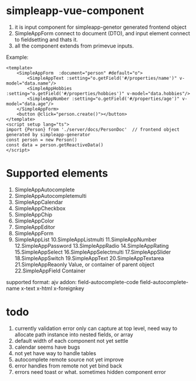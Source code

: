 # simpleapp-vue-component

1. it is input component for simpleapp-genetor generated frontend object
2. SimpleAppForm connect to document (DTO), and input element connect to fieldsetting and thats it.
3. all the component extends from primevue inputs.


Example:
```vue
<template>
    <SimpleAppForm  :document="person" #default="o">
        <SimpleAppText :setting="o.getField('#/properties/name')" v-model="data.name"/>
        <SimpleAppHobbies :setting="o.getField('#/properties/hobbies')" v-model="data.hobbies"/>
        <SimpleAppNumber :setting="o.getField('#/properties/age')" v-model="data.age"/>
    </SimpleAppForm>
    <button @click="person.create()"></button>
</template>
<script setup lang="ts">
import {Person} from './server/docs/PersonDoc'  // frontend object generated by simpleapp-generator
const person = new Person()
const data = person.getReactiveData()
</script>
```


# Supported elements
1. SimpleAppAutocomplete
2. SimpleAppAutocompletemulti
3. SimpleAppCalendar
5. SimpleAppCheckbox
6. SimpleAppChip
7. SimpleAppColor
8. SimpleAppEditor
9. SimpleAppForm
9. SimpleAppList
10.SimpleAppListmulti
11.SimpleAppNumber
12.SimpleAppPassword
13.SimpleAppRadio
14.SimpleAppRating
15.SimpleAppSelect
16.SimpleAppSelectmulti
17.SimpleAppSlider
18.SimpleAppSwitch
19.SimpleAppText
20.SimpleAppTextarea
21.SimpleAppReaonly Value, or container of parent object
22.SimpleAppField Container

supported format:
ajv
addon:
    field-autocomplete-code
    field-autocomplete-name
    x-text
    x-html
    x-foreignkey

# todo
1. currently validation error only can capture at top level, need way to allocate path instance into nested fields, or array
2. default width of each component not yet settle
3. calendar seems have bugs
4. not yet have way to handle tables
5. autocomplete remote source not yet improve
6. error handles from remote not yet bind back
7. errors need toast or what. sometimes hidden component error

